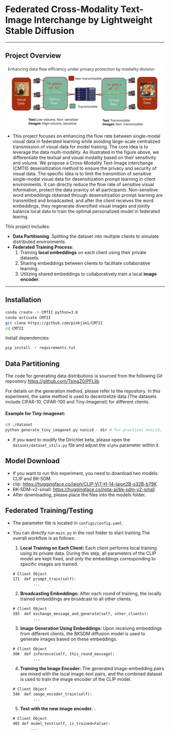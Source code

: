 # Federated Cross-Modality Text-Image Interchange by Lightweight Stable Diffusion


---

## Project Overview


![](image/illustrate.svg)

- This project focuses on enhancing the flow rate between 
single-modal visual data in federated learning while avoiding large-scale centralized transmission of visual
data for model training. The core idea is to leverage the data multi-modality.
As illustrated in the figure above, we differentiate the textual and visual modality 
based on their sensitivity and volume.
We propose a Cross-Modality Text-Image interchange (CMTII)
desensitization method to ensure the privacy and security of visual data. 
The specific idea is to limit the transmition of sensitive single-modal visual data
 for desensitization prompt learning in client environments. It can directly reduce 
the flow rate of sensitive visual information, protect the data pravicy of all participants.
Non-sensitive word embeddings obtained through desensitization prompt learning are transmitted and broadcasted, 
and after the client receives the word embeddings, they regenerate diversified visual images and jointly 
balance local data to train the optimal personalized model in federated learing.


This project includes:
- **Data Partitioning**: 
    Splitting the dataset into multiple clients to simulate distributed environments.
- **Federated Training Process**: 
  1. Training **local embeddings** on each client using their private datasets.  
  2. Sharing embeddings between clients to facilitate collaborative learning.  
  3. Utilizing shared embeddings to collaboratively train a local **image encoder**.

---

## Installation
```bash
conda create -n CMTII python=3.8
conda activate CMTII
git clone https://github.com/pinkjim1/CMTII
cd CMTII
```

Install dependencies:
```bash
pip install -r requirements.txt
```

## Data Partitioning
The code for generating data distributions is sourced from the following Git repository  https://github.com/TsingZ0/PFLlib

For details on the generation method, please refer to the repository. In this experiment, the same method is used to decentrelize data (The datasets include  CIFAR-10, CIFAR-100 and Tiny-Imagenet) for different clients. 

#### Example for Tiny-imagenet:

```bash
cd ./dataset
python generate_tiny_imagenet.py noniid - dir # for practical noniid,  unbalanced scenario and Dirichlet-based distribution 

```

- If you want to modify the Dirichlet beta, please open the `dataset/dataset_utils.py` file and adjust the `alpha` parameter within it.

## Model Download

- If you want to run this experiment, you need to download two models: CLIP and BK-SDM.
- clip: https://huggingface.co/laion/CLIP-ViT-H-14-laion2B-s32B-b79K
- BK-SDM-v2-small: https://huggingface.co/nota-ai/bk-sdm-v2-small
- After downloading, please place the files into the models folder.

## Federated Training/Testing

- The parameter file is located in `configs/config.yaml`. 
- You can directly run `main.py` in the root folder to start training.The overall workflow is as follows:
  1. **Local Training on Each Client:** Each client performs local training using its private data. During this step, all parameters of the CLIP model are kept fixed, and only the embeddings corresponding to specific images are trained.
  ```
  # Client Object
  171  def prompt_train(self):
           ...
  ```
  
  2. **Broadcasting Embeddings:** After each round of training, the locally trained embeddings are broadcast to all other clients.
  ```
  # Client Object
  395  def exchange_message_and_generate(self, other_clients):
           ...
  ```
  3. **Image Generation Using Embeddings:** Upon receiving embeddings from different clients, the BKSDM diffusion model is used to generate images based on these embeddings.
  ```
  # Client Object
  306  def inference(self, this_round_message):
           ...
  ```
  4. **Training the Image Encoder:** The generated image-embedding pairs are mixed with the local image-text pairs, and the combined dataset is used to train the image encoder of the CLIP model.
  ```
  # Client Object
  340  def image_encoder_train(self):
           ...
  ```
  5. **Test with the new image encoder.** :
  ```
  # Client Object
  405 def model_test(self, is_trained=False):
          ...

  ```









